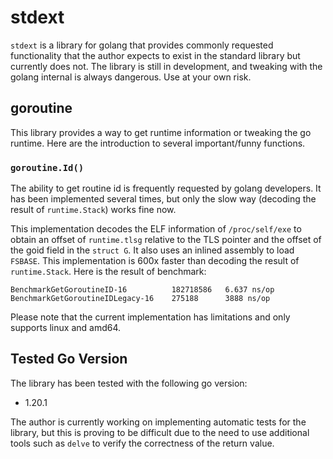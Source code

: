 # stdext

`stdext` is a library for golang that provides commonly requested functionality that the author expects to exist in the standard library but currently does not. The library is still in development, and tweaking with the golang internal is always dangerous. Use at your own risk.

## goroutine

This library provides a way to get runtime information or tweaking the go runtime. Here are the introduction to several important/funny functions.

### `goroutine.Id()`

The ability to get routine id is frequently requested by golang developers. It has been implemented several times, but only the slow way (decoding the result of `runtime.Stack`) works fine now.

This implementation decodes the ELF information of `/proc/self/exe` to obtain an offset of `runtime.tlsg` relative to the TLS pointer and the offset of the goid field in the `struct G`. It also uses an inlined assembly to load `FSBASE`. This implementation is 600x faster than decoding the result of `runtime.Stack`. Here is the result of benchmark:

```
BenchmarkGetGoroutineID-16          182718586   6.637 ns/op
BenchmarkGetGoroutineIDLegacy-16    275188      3888 ns/op
```

Please note that the current implementation has limitations and only supports linux and amd64.

## Tested Go Version

The library has been tested with the following go version:

- 1.20.1

The author is currently working on implementing automatic tests for the library, but this is proving to be difficult due to the need to use additional tools such as `delve` to verify the correctness of the return value.
